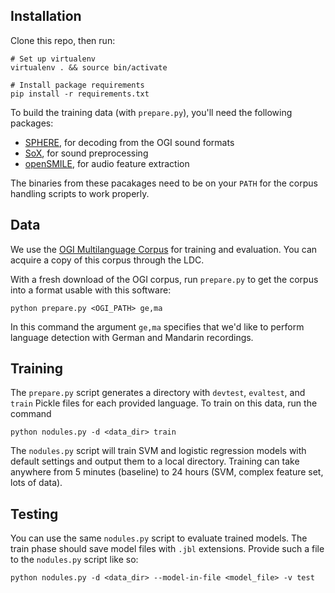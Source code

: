 ## Installation

Clone this repo, then run:

    # Set up virtualenv
    virtualenv . && source bin/activate

    # Install package requirements
    pip install -r requirements.txt

To build the training data (with `prepare.py`), you'll need the following
packages:

- [SPHERE][2], for decoding from the OGI sound formats
- [SoX][3], for sound preprocessing
- [openSMILE][4], for audio feature extraction

The binaries from these pacakages need to be on your `PATH` for the corpus
handling scripts to work properly.

## Data

We use the [OGI Multilanguage Corpus][1] for training and evaluation. You can
acquire a copy of this corpus through the LDC.

With a fresh download of the OGI corpus, run `prepare.py` to get the corpus
into a format usable with this software:

    python prepare.py <OGI_PATH> ge,ma

In this command the argument `ge,ma` specifies that we'd like to perform
language detection with German and Mandarin recordings.

## Training

The `prepare.py` script generates a directory with `devtest`, `evaltest`, and
`train` Pickle files for each provided language. To train on this data, run the
command

    python nodules.py -d <data_dir> train

The `nodules.py` script will train SVM and logistic regression models with
default settings and output them to a local directory. Training can take
anywhere from 5 minutes (baseline) to 24 hours (SVM, complex feature set, lots
of data).

## Testing

You can use the same `nodules.py` script to evaluate trained models. The train
phase should save model files with `.jbl` extensions. Provide such a file to
the `nodules.py` script like so:

    python nodules.py -d <data_dir> --model-in-file <model_file> -v test

[1]: https://catalog.ldc.upenn.edu/LDC94S17
[2]: http://www.nist.gov/itl/iad/mig/tools.cfm
[3]: http://sox.sourceforge.net/
[4]: http://opensmile.sourceforge.net/
